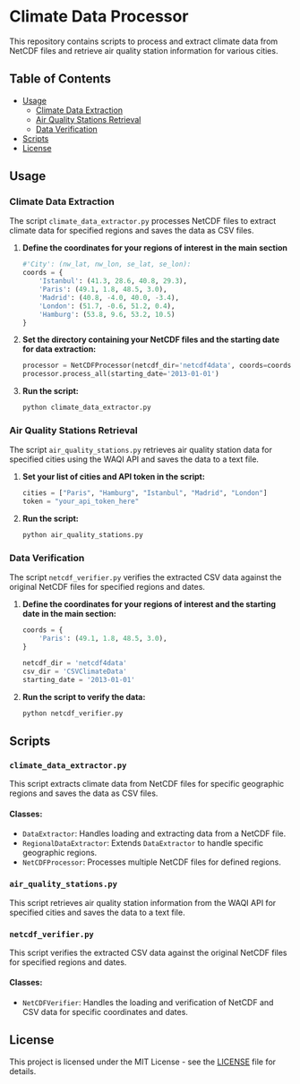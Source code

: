 # Climate Data Processor

This repository contains scripts to process and extract climate data from NetCDF files and retrieve air quality station information for various cities.

## Table of Contents

- [Usage](#usage)
  - [Climate Data Extraction](#climate-data-extraction)
  - [Air Quality Stations Retrieval](#air-quality-stations-retrieval)
  - [Data Verification](#data-verification)
- [Scripts](#scripts)
- [License](#license)

## Usage

### Climate Data Extraction

The script `climate_data_extractor.py` processes NetCDF files to extract climate data for specified regions and saves the data as CSV files.

1. **Define the coordinates for your regions of interest in the main section**
    ```python
    #'City': (nw_lat, nw_lon, se_lat, se_lon):
    coords = {
        'Istanbul': (41.3, 28.6, 40.8, 29.3),
        'Paris': (49.1, 1.8, 48.5, 3.0),
        'Madrid': (40.8, -4.0, 40.0, -3.4),
        'London': (51.7, -0.6, 51.2, 0.4),
        'Hamburg': (53.8, 9.6, 53.2, 10.5)
    }
    ```

2. **Set the directory containing your NetCDF files and the starting date for data extraction:**
    ```python
    processor = NetCDFProcessor(netcdf_dir='netcdf4data', coords=coords)
    processor.process_all(starting_date='2013-01-01')
    ```

3. **Run the script:**
    ```sh
    python climate_data_extractor.py
    ```

### Air Quality Stations Retrieval

The script `air_quality_stations.py` retrieves air quality station data for specified cities using the WAQI API and saves the data to a text file.

1. **Set your list of cities and API token in the script:**
    ```python
    cities = ["Paris", "Hamburg", "Istanbul", "Madrid", "London"]
    token = "your_api_token_here"
    ```

2. **Run the script:**
    ```sh
    python air_quality_stations.py
    ```

### Data Verification

The script `netcdf_verifier.py` verifies the extracted CSV data against the original NetCDF files for specified regions and dates.

1. **Define the coordinates for your regions of interest and the starting date in the main section:**
    ```python
    coords = {
        'Paris': (49.1, 1.8, 48.5, 3.0),
    }

    netcdf_dir = 'netcdf4data'
    csv_dir = 'CSVClimateData'
    starting_date = '2013-01-01'
    ```

2. **Run the script to verify the data:**
    ```sh
    python netcdf_verifier.py
    ```

## Scripts

### `climate_data_extractor.py`

This script extracts climate data from NetCDF files for specific geographic regions and saves the data as CSV files.

#### Classes:
- `DataExtractor`: Handles loading and extracting data from a NetCDF file.
- `RegionalDataExtractor`: Extends `DataExtractor` to handle specific geographic regions.
- `NetCDFProcessor`: Processes multiple NetCDF files for defined regions.

### `air_quality_stations.py`

This script retrieves air quality station information from the WAQI API for specified cities and saves the data to a text file.

### `netcdf_verifier.py`

This script verifies the extracted CSV data against the original NetCDF files for specified regions and dates.

#### Classes:
- `NetCDFVerifier`: Handles the loading and verification of NetCDF and CSV data for specific coordinates and dates.

## License

This project is licensed under the MIT License - see the [LICENSE](LICENSE) file for details.
